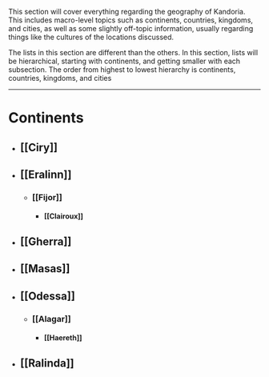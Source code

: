 This section will cover everything regarding the geography of Kandoria. This includes macro-level topics such as continents, countries, kingdoms, and cities, as well as some slightly off-topic information, usually regarding things like the cultures of the locations discussed.

The lists in this section are different than the others. In this section, lists will be hierarchical, starting with continents, and getting smaller with each subsection. The order from highest to lowest hierarchy is continents, countries, kingdoms, and cities

---
# Continents
- ## [[Ciry]]
- ## [[Eralinn]]
	- ### [[Fijor]]
		- #### [[Clairoux]]
- ## [[Gherra]]
- ## [[Masas]]
- ## [[Odessa]]
	- ### [[Alagar]]
		- #### [[Haereth]]
- ## [[Ralinda]]